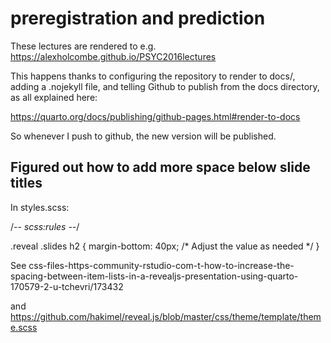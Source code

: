 # preregistration and prediction

These lectures are rendered to e.g. https://alexholcombe.github.io/PSYC2016lectures

This happens thanks to configuring the repository to render to docs/, adding a .nojekyll file, and telling Github to publish from the docs directory, as all explained here:

https://quarto.org/docs/publishing/github-pages.html#render-to-docs

So whenever I push to github, the new version will be published.

## Figured out how to add more space below slide titles

In styles.scss:

/*-- scss:rules --*/

.reveal .slides h2 {
    margin-bottom: 40px; /* Adjust the value as needed */
}


See
css-files-https-community-rstudio-com-t-how-to-increase-the-spacing-between-item-lists-in-a-revealjs-presentation-using-quarto-170579-2-u-tchevri/173432

and https://github.com/hakimel/reveal.js/blob/master/css/theme/template/theme.scss